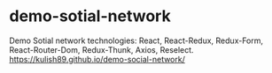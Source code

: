 # demo-sotial-network
Demo Sotial network
technologies: React, React-Redux, Redux-Form, React-Router-Dom, Redux-Thunk, Axios, Reselect.
https://kulish89.github.io/demo-social-network/
